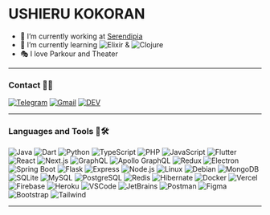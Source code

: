 # USHIERU KOKORAN
- 🔭 I’m currently working at [Serendipia](https://github.com/ushieru/serendipia)
- 🧠 I’m currently learning ![Elixir](https://img.shields.io/badge/-Elixir-4B275F?style=flat&logo=Elixir&logoColor=white)  &  ![Clojure](https://img.shields.io/badge/-Clojure-5881D8?style=flat&logo=Clojure&logoColor=white)
- 🎭 I love Parkour and Theater
<hr/>

### Contact 🤝💬
[![Telegram](https://img.shields.io/badge/-Telegram-blue?style=flat&logo=Telegram&logoColor=white&link=https://t.me/ushieru)](https://t.me/ushieru) [![Gmail](https://img.shields.io/badge/-Gmail-red?style=flat&logo=Gmail&logoColor=white&link=mailto:uzielcocolan@gmail.com)](mailto:uzielcocolan@gmail.com) [![DEV](https://img.shields.io/badge/-Dev-black?style=flat&logo=dev.to&logoColor=white&link=https://dev.to/ushieru)](https://dev.to/ushieru)

<hr/>

### Languages and Tools 🔡🛠️
![Java](https://img.shields.io/badge/-Java-007396?style=flat&logo=Java&logoColor=white) ![Dart](https://img.shields.io/badge/-Dart-0175c2?style=flat&logo=Dart&logoColor=white)  ![Python](https://img.shields.io/badge/-Python%203-3776AB?style=flat&logo=Python&logoColor=white) ![TypeScript](https://img.shields.io/badge/-TypeScript-007acc?style=flat&logo=TypeScript&logoColor=white) ![PHP](https://img.shields.io/badge/-PHP-777bb4?style=flat&logo=PHP&logoColor=white) ![JavaScript](https://img.shields.io/badge/-JavaScript-e3cc14?style=flat&logo=JavaScript&logoColor=white) ![Flutter](https://img.shields.io/badge/-Flutter-075b9a?style=flat&logo=Flutter&logoColor=white)  ![React](https://img.shields.io/badge/-React-61DAFB?style=flat&logo=React&logoColor=white)  ![Next.js](https://img.shields.io/badge/-Next.js-000000?style=flat&logo=Next.js&logoColor=white)  ![GraphQL](https://img.shields.io/badge/-GraphQL-E10098?style=flat&logo=GraphQL&logoColor=white)  ![Apollo GraphQL](https://img.shields.io/badge/-Apollo%20GraphQL-311C87?style=flat&logo=Apollo%20GraphQL&logoColor=white)  ![Redux](https://img.shields.io/badge/-Redux-764ABC?style=flat&logo=Redux&logoColor=white)  ![Electron](https://img.shields.io/badge/-Electron-47848F?style=flat&logo=Electron&logoColor=white)  ![Spring Boot](https://img.shields.io/badge/-SpringBoot-6DB33F?style=flat&logo=Spring-Boot&logoColor=white)  ![Flask](https://img.shields.io/badge/-Flask-000000?style=flat&logo=Flask&logoColor=white)  ![Express](https://img.shields.io/badge/-Express-000000?style=flat&logo=Express&logoColor=white)  ![Node.js](https://img.shields.io/badge/-Node.js-339933?style=flat&logo=Node.js&logoColor=white)  ![Linux](https://img.shields.io/badge/-Linux-FCC624?style=flat&logo=Linux&logoColor=000000)  ![Debian](https://img.shields.io/badge/-Debian-A81D33?style=flat&logo=Debian&logoColor=white)  ![MongoDB](https://img.shields.io/badge/-MongoDB-47A248?style=flat&logo=MongoDB&logoColor=white)  ![SQLite](https://img.shields.io/badge/-SQLite-003B57?style=flat&logo=SQLite&logoColor=white)  ![MySQL](https://img.shields.io/badge/-MySQL-4479A1?style=flat&logo=MySQL&logoColor=white)  ![PostgreSQL](https://img.shields.io/badge/-PostgreSQL-4169E1?style=flat&logo=PostgreSQL&logoColor=white)  ![Redis](https://img.shields.io/badge/-Redis-DC382D?style=flat&logo=Redis&logoColor=white)  ![Hibernate](https://img.shields.io/badge/-Hibernate-59666C?style=flat&logo=Hibernate&logoColor=white)  ![Docker](https://img.shields.io/badge/-Docker-2496ED?style=flat&logo=Docker&logoColor=white)  ![Vercel](https://img.shields.io/badge/-Vercel-000000?style=flat&logo=Vercel&logoColor=white)  ![Firebase](https://img.shields.io/badge/-Firebase-FFCA28?style=flat&logo=Firebase&logoColor=white)  ![Heroku](https://img.shields.io/badge/-Heroku-430098?style=flat&logo=Heroku&logoColor=white)    ![VSCode](https://img.shields.io/badge/-VSCode-007ACC?style=flat&logo=visual-studio-code&logoColor=white)  ![JetBrains](https://img.shields.io/badge/-JetBrains-000000?style=flat&logo=JetBrains&logoColor=white)  ![Postman](https://img.shields.io/badge/-Postman-FF6C37?style=flat&logo=Postman&logoColor=white)  ![Figma](https://img.shields.io/badge/-Figma-F24E1E?style=flat&logo=Figma&logoColor=white)  ![Bootstrap](https://img.shields.io/badge/-Bootstrap-563D7C?style=flat&logo=Bootstrap&logoColor=white)  ![Tailwind](https://img.shields.io/badge/-Tailwind%20CSS-38B2AC?style=flat&logo=Tailwind%20CSS&logoColor=white)

<hr/>
